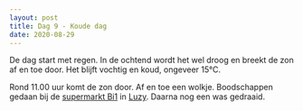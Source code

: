 ```yaml
---
layout: post
title: Dag 9 - Koude dag
date: 2020-08-29
---
```

De dag start met regen. In de ochtend wordt het wel droog en breekt de zon af en toe door. Het blijft vochtig en koud, ongeveer 15°C.

Rond 11.00 uur komt de zon door. Af en toe een wolkje. Boodschappen gedaan bij de [supermarkt Bi1](https://www.google.com/maps/uv?pb=!1s0x47f1805bea7baf1f%3A0x9da48647858665e2!3m1!7e115!4shttps%3A%2F%2Flh5.googleusercontent.com%2Fp%2FAF1QipO_llXepqiNKvCdEc3jz3anHtrGmMkBTJktNwin%3Dw213-h160-k-no!5sBi1%20in%20Luzy%20-%20Google%20zoeken!15sCgIgAQ&imagekey=!1e10!2sAF1QipO_llXepqiNKvCdEc3jz3anHtrGmMkBTJktNwin&hl=nl&sa=X&ved=2ahUKEwjnyYfFqMrtAhXHqqQKHUbkCb4QoiowHnoECCUQAw) in [Luzy](https://nl.wikipedia.org/wiki/Luzy). Daarna nog een was gedraaid.

